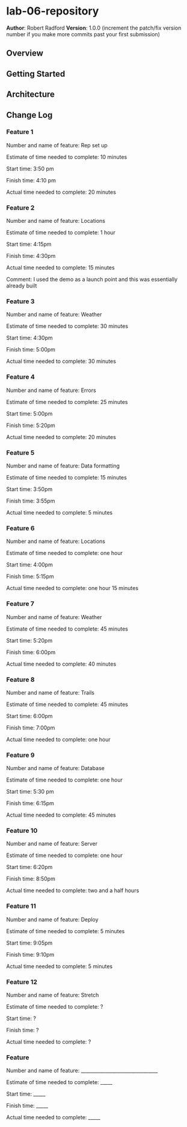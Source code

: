 # lab-06-repository

**Author**: Robert Radford
**Version**: 1.0.0 (increment the patch/fix version number if you make more commits past your first submission)

## Overview
<!-- Provide a high level overview of what this application is and why you are building it, beyond the fact that it's an assignment for this class. (i.e. What's your problem domain?) -->

## Getting Started
<!-- What are the steps that a user must take in order to build this app on their own machine and get it running? -->

## Architecture
<!-- Provide a detailed description of the application design. What technologies (languages, libraries, etc) you're using, and any other relevant design information. -->

## Change Log
<!-- Use this area to document the iterative changes made to your application as each feature is successfully implemented. Use time stamps. Here's an examples:

01-01-2001 4:59pm - Application now has a fully-functional express server, with a GET route for the location resource.

## Credits and Collaborations
 Give credit (and a link) to other people or resources that helped you build this application. -->

### Feature 1
Number and name of feature: Rep set up

Estimate of time needed to complete: 10 minutes

Start time: 3:50 pm

Finish time: 4:10 pm

Actual time needed to complete: 20 minutes

### Feature 2
Number and name of feature: Locations

Estimate of time needed to complete: 1 hour

Start time: 4:15pm

Finish time: 4:30pm

Actual time needed to complete: 15 minutes

Comment: I used the demo as a launch point and this was essentially already built

### Feature 3
Number and name of feature: Weather

Estimate of time needed to complete: 30 minutes

Start time: 4:30pm

Finish time: 5:00pm

Actual time needed to complete: 30 minutes

### Feature 4
Number and name of feature: Errors

Estimate of time needed to complete: 25 minutes

Start time: 5:00pm

Finish time: 5:20pm

Actual time needed to complete: 20 minutes

### Feature 5
Number and name of feature: Data formatting

Estimate of time needed to complete: 15 minutes

Start time: 3:50pm

Finish time: 3:55pm

Actual time needed to complete: 5 minutes

### Feature 6
Number and name of feature: Locations

Estimate of time needed to complete: one hour

Start time: 4:00pm

Finish time: 5:15pm

Actual time needed to complete: one hour 15 minutes

### Feature 7
Number and name of feature: Weather

Estimate of time needed to complete: 45 minutes

Start time: 5:20pm

Finish time: 6:00pm

Actual time needed to complete: 40 minutes

### Feature 8
Number and name of feature: Trails

Estimate of time needed to complete: 45 minutes

Start time: 6:00pm

Finish time: 7:00pm

Actual time needed to complete: one hour

### Feature 9
Number and name of feature: Database

Estimate of time needed to complete: one hour

Start time: 5:30 pm

Finish time: 6:15pm

Actual time needed to complete: 45 minutes

### Feature 10
Number and name of feature: Server

Estimate of time needed to complete: one hour

Start time: 6:20pm

Finish time: 8:50pm

Actual time needed to complete: two and a half hours

### Feature 11
Number and name of feature: Deploy

Estimate of time needed to complete: 5 minutes

Start time: 9:05pm

Finish time: 9:10pm

Actual time needed to complete: 5 minutes

### Feature 12
Number and name of feature: Stretch

Estimate of time needed to complete: ?

Start time: ?

Finish time: ?

Actual time needed to complete: ?

### Feature
Number and name of feature: ________________________________

Estimate of time needed to complete: _____

Start time: _____

Finish time: _____

Actual time needed to complete: _____